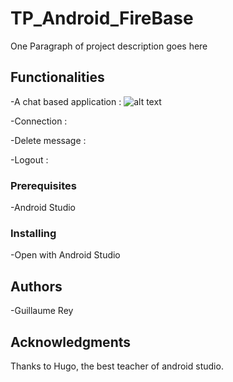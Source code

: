 # TP_Android_FireBase

One Paragraph of project description goes here

## Functionalities

-A chat based application :
![alt text](http://url/to/TP_Android/screenshot/hello.PNG)

-Connection :

-Delete message :

-Logout :

### Prerequisites

-Android Studio

### Installing

-Open with Android Studio

## Authors

-Guillaume Rey

## Acknowledgments

Thanks to Hugo, the best teacher of android studio.
